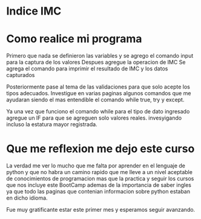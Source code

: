 # Indice IMC

# Como realice mi programa

Primero que nada se definieron las variables y se agrego el comando input para la captura de los valores
Despues agregue la operacion de IMC
Se agrega el comando para imprimir el resultado de IMC y los datos capturados

Posteriormente pase al tema de las validaciones para que solo acepte los tipos adecuados. Investigue en varias paginas algunos comandos que me ayudaran siendo el mas entendible el comando while true, try y except.

Ya una vez que funciono el comando while para el tipo de dato ingresado agregue un IF para que se agreguen solo valores reales. invesyigando incluso la estatura mayor registrada.

# Que me reflexion me dejo este curso

La verdad me ver lo mucho que me falta por aprender en el lenguaje de python y que no habra un camino rapido que me lleve a un nivel aceptable de conocimientos de programacion mas que la practica y seguir los cursos que nos incluye este BootCamp ademas de la importancia de saber ingles ya que todo las paginas que contenian informacion sobre python estaban en dicho idioma.

Fue muy gratificante estar este primer mes y esperamos seguir avanzando.
